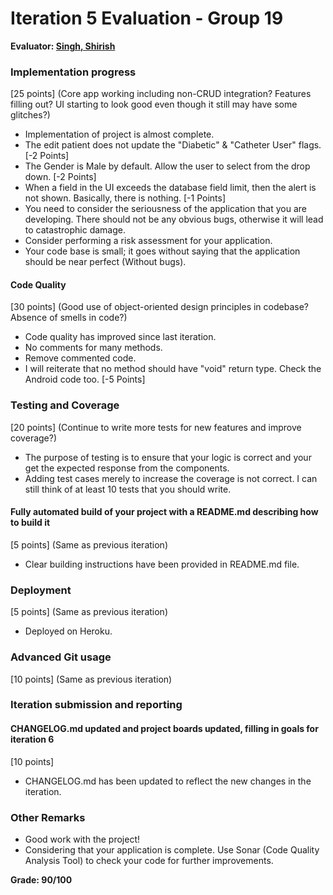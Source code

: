 # Iteration 5 Evaluation - Group 19

**Evaluator: [Singh, Shirish](mailto:shirish@jhu.edu)**

### Implementation progress
[25 points] (Core app working including non-CRUD integration?  Features filling out?  UI starting to look good even though it still may have some glitches?)

- Implementation of project is almost complete.
- The edit patient does not update the "Diabetic" & "Catheter User" flags. [-2 Points]
- The Gender is Male by default. Allow the user to select from the drop down. [-2 Points]
- When a field in the UI exceeds the database field limit, then the alert is not shown. Basically, there is nothing. [-1 Points]
- You need to consider the seriousness of the application that you are developing. There should not be any obvious bugs, otherwise it will lead to catastrophic damage.
- Consider performing a risk assessment for your application.
- Your code base is small; it goes without saying that the application should be near perfect (Without bugs).

#### Code Quality
[30 points] (Good use of object-oriented design principles in codebase?  Absence of smells in code?)

- Code quality has improved since last iteration.
- No comments for many methods.
- Remove commented code.
- I will reiterate that no method should have "void" return type. Check the Android code too. [-5 Points]

### Testing and Coverage
[20 points] (Continue to write more tests for new features and improve coverage?)

- The purpose of testing is to ensure that your logic is correct and your get the expected response from the components.
- Adding test cases merely to increase the coverage is not correct. I can still think of at least 10 tests that you should write. 

#### Fully automated build of your project with a README.md describing how to build it
[5 points] (Same as previous iteration)

- Clear building instructions have been provided in README.md file.

### Deployment
[5 points] (Same as previous iteration)

- Deployed on Heroku.

### Advanced Git usage
[10 points] (Same as previous iteration)

### Iteration submission and reporting

#### CHANGELOG.md updated and project boards updated, filling in goals for iteration 6
[10 points]

- CHANGELOG.md has been updated to reflect the new changes in the iteration.

### Other Remarks

- Good work with the project!
- Considering that your application is complete. Use Sonar (Code Quality Analysis Tool) to check your code for further improvements.

**Grade: 90/100**

